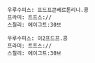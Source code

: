 
```쿠스통-프라메스
우루수피스: 프드프콘베르톤리니.콩
프라미: 트프스://
스칠리: 에이그트:30브
```

```쿠스통-프라메스
우루수피스: 이2프드프.콩
프라미: 트프스://
스칠리: 에이그트:30브
```
